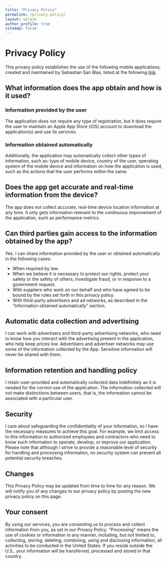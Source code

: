 ```yaml
---
title: "Privacy Policy"
permalink: /privacy-policy/
layout: splash
author_profile: true
sitemap: false
---
```

# Privacy Policy
This privacy policy establishes the use of the following mobile applications, created and maintained by Sebastian San Blas, listed at the following [link](https://sebasanblas.github.io/portfolio/).

## What information does the app obtain and how is it used?
### Information provided by the user
The application does not require any type of registration, but it does require the user to maintain an Apple App Store (iOS) account to download the application(s) and use its services.

### Information obtained automatically
Additionally, the application may automatically collect other types of information, such as: type of mobile device, country of the user, operating system of the mobile device and information on how the application is used, such as the actions that the user performs within the same.

## Does the app get accurate and real-time information from the device?
The app does not collect accurate, real-time device location information at any time. It only gets information relevant to the continuous improvement of the application, such as performance metrics.

## Can third parties gain access to the information obtained by the app?
Yes. I can share information provided by the user or obtained automatically in the following cases:

- When required by law.
- When we believe it is necessary to protect our rights, protect your safety or the safety of others, investigate fraud, or in response to a government request.
- With suppliers who work on our behalf and who have agreed to be bound by the rules set forth in this privacy policy.
- With third-party advertisers and ad networks, as described in the “Information obtained automatically” section.

## Automatic data collection and advertising
I can work with advertisers and third-party advertising networks, who need to know how you interact with the advertising present in the application, who help keep prices low. Advertisers and advertiser networks may use some of the information collected by the App. Sensitive information will never be shared with them.

## Information retention and handling policy
I retain user-provided and automatically collected data indefinitely as it is needed for the correct use of the application. The information collected will not make distinctions between users, that is, the information cannot be associated with a particular user.

## Security
I care about safeguarding the confidentiality of your information, so I have the necessary measures to achieve this goal. For example, we limit access to this information to authorized employees and contractors who need to know such information to operate, develop, or improve our application. Please note that although I strive to provide a reasonable level of security for handling and processing information, no security system can prevent all potential security breaches.

## Changes
This Privacy Policy may be updated from time to time for any reason. We will notify you of any changes to our privacy policy by posting the new privacy policy on this page.

## Your consent
By using our services, you are consenting us to process and collect information from you, as set in our Privacy Policy. "Processing" means the use of cookies or information in any manner, including, but not limited to, collecting, storing, deleting, combining, using and disclosing information, all activities to be conducted in the United States. If you reside outside the U.S., your information will be transferred, processed and stored in that country.